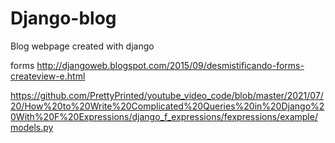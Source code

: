 # Django-blog
Blog webpage created with django


 
forms
http://djangoweb.blogspot.com/2015/09/desmistificando-forms-createview-e.html


https://github.com/PrettyPrinted/youtube_video_code/blob/master/2021/07/20/How%20to%20Write%20Complicated%20Queries%20in%20Django%20With%20F%20Expressions/django_f_expressions/fexpressions/example/models.py